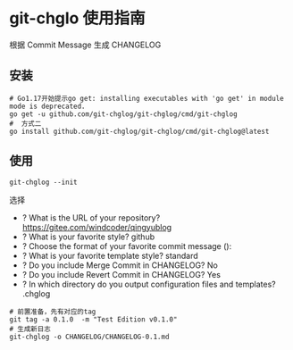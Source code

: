 # git-chglo 使用指南

根据 Commit Message 生成 CHANGELOG

## 安装

```shell
# Go1.17开始提示go get: installing executables with 'go get' in module mode is deprecated.
go get -u github.com/git-chglog/git-chglog/cmd/git-chglog
#  方式二
go install github.com/git-chglog/git-chglog/cmd/git-chglog@latest
```

## 使用

```shell
git-chglog --init
```


选择
- ? What is the URL of your repository? https://gitee.com/windcoder/qingyublog
- ? What is your favorite style? github
- ? Choose the format of your favorite commit message <type>(<scope>): <subject>
- ? What is your favorite template style? standard
- ? Do you include Merge Commit in CHANGELOG? No
- ? Do you include Revert Commit in CHANGELOG? Yes
- ? In which directory do you output configuration files and templates? .chglog


```shell
# 前置准备，先有对应的tag
git tag -a 0.1.0  -m "Test Edition v0.1.0"
# 生成新日志
git-chglog -o CHANGELOG/CHANGELOG-0.1.md
```
